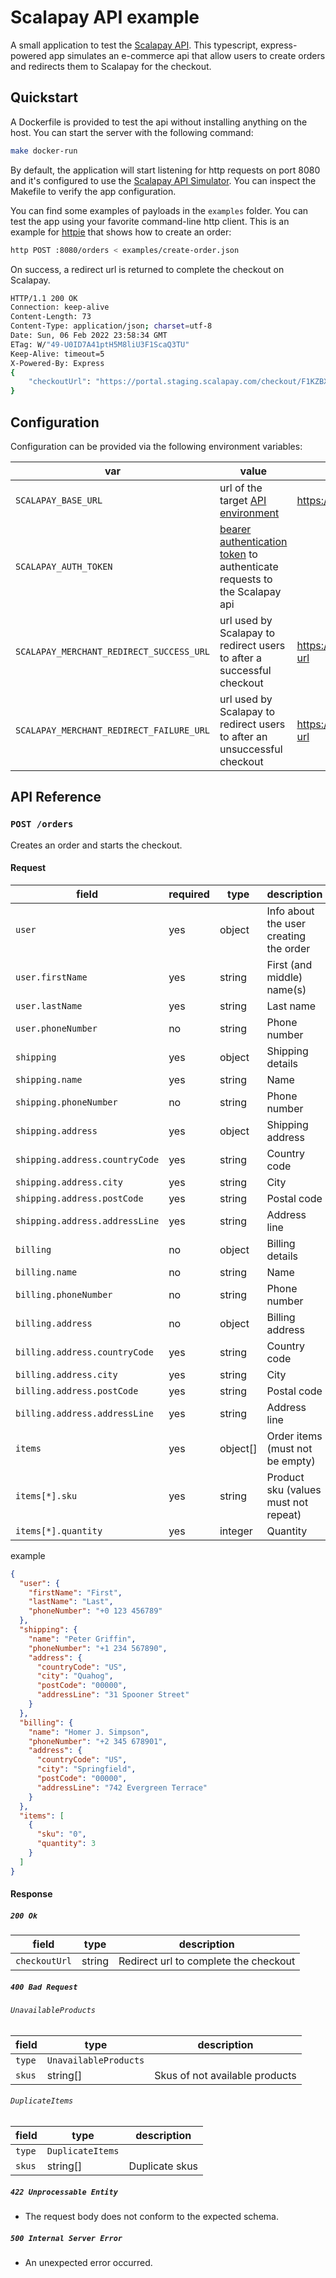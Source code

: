 # Scalapay API example

A small application to test the [Scalapay API](https://developers.scalapay.com/reference/get-started-with-our-apis). This typescript, express-powered app simulates an e-commerce api that allow users to create orders and redirects them to Scalapay for the checkout.

## Quickstart

A Dockerfile is provided to test the api without installing anything on the host. You can start the server with the following command:

```sh
make docker-run
```

By default, the application will start listening for http requests on port 8080 and it's configured to use the [Scalapay API Simulator](https://developers.scalapay.com/reference/api-simulator). You can inspect the Makefile to verify the app configuration.

You can find some examples of payloads in the `examples` folder. You can test the app using your favorite command-line http client.
This is an example for [httpie](https://httpie.io/) that shows how to create an order:

```sh
http POST :8080/orders < examples/create-order.json
```

On success, a redirect url is returned to complete the checkout on Scalapay.

```sh
HTTP/1.1 200 OK
Connection: keep-alive
Content-Length: 73
Content-Type: application/json; charset=utf-8
Date: Sun, 06 Feb 2022 23:58:34 GMT
ETag: W/"49-U0ID7A41ptH5M8liU3F1ScaQ3TU"
Keep-Alive: timeout=5
X-Powered-By: Express
{
    "checkoutUrl": "https://portal.staging.scalapay.com/checkout/F1KZBXEWAD"
}
```

## Configuration

Configuration can be provided via the following environment variables:

| var                                      | value                                                                                                                                    | example                                         |
| ---------------------------------------- | ---------------------------------------------------------------------------------------------------------------------------------------- | ----------------------------------------------- |
| `SCALAPAY_BASE_URL`                      | url of the target [API environment](https://developers.scalapay.com/reference/get-started-with-our-apis)                                 | https://api.api.scalapay.com                    |
| `SCALAPAY_AUTH_TOKEN`                    | [bearer authentication token](https://developers.scalapay.com/reference/api-authentication) to authenticate requests to the Scalapay api |
| `SCALAPAY_MERCHANT_REDIRECT_SUCCESS_URL` | url used by Scalapay to redirect users to after a successful checkout                                                                    | https://portal.staging.scalapay.com/success-url |
| `SCALAPAY_MERCHANT_REDIRECT_FAILURE_URL` | url used by Scalapay to redirect users to after an unsuccessful checkout                                                                 | https://portal.staging.scalapay.com/failure-url |

## API Reference

### `POST /orders`

Creates an order and starts the checkout.

#### Request

| field                          | required | type     | description                            |
| ------------------------------ | -------- | -------- | -------------------------------------- |
| `user`                         | yes      | object   | Info about the user creating the order |
| `user.firstName`               | yes      | string   | First (and middle) name(s)             |
| `user.lastName`                | yes      | string   | Last name                              |
| `user.phoneNumber`             | no       | string   | Phone number                           |
| `shipping`                     | yes      | object   | Shipping details                       |
| `shipping.name`                | yes      | string   | Name                                   |
| `shipping.phoneNumber`         | no       | string   | Phone number                           |
| `shipping.address`             | yes      | object   | Shipping address                       |
| `shipping.address.countryCode` | yes      | string   | Country code                           |
| `shipping.address.city`        | yes      | string   | City                                   |
| `shipping.address.postCode`    | yes      | string   | Postal code                            |
| `shipping.address.addressLine` | yes      | string   | Address line                           |
| `billing`                      | no       | object   | Billing details                        |
| `billing.name`                 | no       | string   | Name                                   |
| `billing.phoneNumber`          | no       | string   | Phone number                           |
| `billing.address`              | no       | object   | Billing address                        |
| `billing.address.countryCode`  | yes      | string   | Country code                           |
| `billing.address.city`         | yes      | string   | City                                   |
| `billing.address.postCode`     | yes      | string   | Postal code                            |
| `billing.address.addressLine`  | yes      | string   | Address line                           |
| `items`                        | yes      | object[] | Order items (must not be empty)        |
| `items[*].sku`                 | yes      | string   | Product sku (values must not repeat)   |
| `items[*].quantity`            | yes      | integer  | Quantity                               |

example

```json
{
  "user": {
    "firstName": "First",
    "lastName": "Last",
    "phoneNumber": "+0 123 456789"
  },
  "shipping": {
    "name": "Peter Griffin",
    "phoneNumber": "+1 234 567890",
    "address": {
      "countryCode": "US",
      "city": "Quahog",
      "postCode": "00000",
      "addressLine": "31 Spooner Street"
    }
  },
  "billing": {
    "name": "Homer J. Simpson",
    "phoneNumber": "+2 345 678901",
    "address": {
      "countryCode": "US",
      "city": "Springfield",
      "postCode": "00000",
      "addressLine": "742 Evergreen Terrace"
    }
  },
  "items": [
    {
      "sku": "0",
      "quantity": 3
    }
  ]
}
```

#### Response

##### `200 Ok`

| field         | type   | description                           |
| ------------- | ------ | ------------------------------------- |
| `checkoutUrl` | string | Redirect url to complete the checkout |

##### `400 Bad Request`

###### `UnavailableProducts`

| field  | type                  | description                    |
| ------ | --------------------- | ------------------------------ |
| `type` | `UnavailableProducts` |                                |
| `skus` | string[]              | Skus of not available products |

###### `DuplicateItems`

| field  | type             | description    |
| ------ | ---------------- | -------------- |
| `type` | `DuplicateItems` |                |
| `skus` | string[]         | Duplicate skus |

##### `422 Unprocessable Entity`

- The request body does not conform to the expected schema.

##### `500 Internal Server Error`

- An unexpected error occurred.
